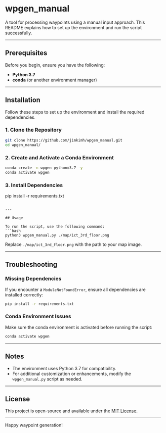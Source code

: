 # wpgen_manual

A tool for processing waypoints using a manual input approach. This README explains how to set up the environment and run the script successfully.

---

## Prerequisites

Before you begin, ensure you have the following:
- **Python 3.7**
- **conda** (or another environment manager)

---

## Installation

Follow these steps to set up the environment and install the required dependencies.

### 1. Clone the Repository
```bash
git clone https://github.com/jinkimh/wpgen_manual.git
cd wpgen_manual/
```

### 2. Create and Activate a Conda Environment
```bash
conda create -n wpgen python=3.7 -y
conda activate wpgen
```

### 3. Install Dependencies

pip install -r requirements.txt
```

---

## Usage

To run the script, use the following command:
```bash
python3 wpgen_manual.py ./map/ict_3rd_floor.png
```

Replace `./map/ict_3rd_floor.png` with the path to your map image.

---

## Troubleshooting

### Missing Dependencies
If you encounter a `ModuleNotFoundError`, ensure all dependencies are installed correctly:
```bash
pip install -r requirements.txt
```

### Conda Environment Issues
Make sure the conda environment is activated before running the script:
```bash
conda activate wpgen
```

---

## Notes

- The environment uses Python 3.7 for compatibility.
- For additional customization or enhancements, modify the `wpgen_manual.py` script as needed.

---

## License

This project is open-source and available under the [MIT License](LICENSE).

---

Happy waypoint generation!
```
